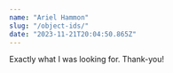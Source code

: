 ```yaml
---
name: "Ariel Hammon"
slug: "/object-ids/"
date: "2023-11-21T20:04:50.865Z"
---
```

Exactly what I was looking for. Thank-you!
